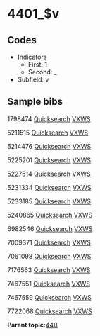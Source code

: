 # 4401\_$v

## Codes

-   Indicators
    -   First: 1
    -   Second: \_
-   Subfield: v

## Sample bibs

1798474 [Quicksearch](https://search.library.yale.edu/catalog/1798474) [VXWS](http://prodorbis.library.yale.edu:7014/vxws/GetHoldingsService?bibId=1798474)

5211515 [Quicksearch](https://search.library.yale.edu/catalog/5211515) [VXWS](http://prodorbis.library.yale.edu:7014/vxws/GetHoldingsService?bibId=5211515)

5214476 [Quicksearch](https://search.library.yale.edu/catalog/5214476) [VXWS](http://prodorbis.library.yale.edu:7014/vxws/GetHoldingsService?bibId=5214476)

5225201 [Quicksearch](https://search.library.yale.edu/catalog/5225201) [VXWS](http://prodorbis.library.yale.edu:7014/vxws/GetHoldingsService?bibId=5225201)

5227514 [Quicksearch](https://search.library.yale.edu/catalog/5227514) [VXWS](http://prodorbis.library.yale.edu:7014/vxws/GetHoldingsService?bibId=5227514)

5231334 [Quicksearch](https://search.library.yale.edu/catalog/5231334) [VXWS](http://prodorbis.library.yale.edu:7014/vxws/GetHoldingsService?bibId=5231334)

5233185 [Quicksearch](https://search.library.yale.edu/catalog/5233185) [VXWS](http://prodorbis.library.yale.edu:7014/vxws/GetHoldingsService?bibId=5233185)

5240865 [Quicksearch](https://search.library.yale.edu/catalog/5240865) [VXWS](http://prodorbis.library.yale.edu:7014/vxws/GetHoldingsService?bibId=5240865)

6982546 [Quicksearch](https://search.library.yale.edu/catalog/6982546) [VXWS](http://prodorbis.library.yale.edu:7014/vxws/GetHoldingsService?bibId=6982546)

7009371 [Quicksearch](https://search.library.yale.edu/catalog/7009371) [VXWS](http://prodorbis.library.yale.edu:7014/vxws/GetHoldingsService?bibId=7009371)

7061098 [Quicksearch](https://search.library.yale.edu/catalog/7061098) [VXWS](http://prodorbis.library.yale.edu:7014/vxws/GetHoldingsService?bibId=7061098)

7176563 [Quicksearch](https://search.library.yale.edu/catalog/7176563) [VXWS](http://prodorbis.library.yale.edu:7014/vxws/GetHoldingsService?bibId=7176563)

7467551 [Quicksearch](https://search.library.yale.edu/catalog/7467551) [VXWS](http://prodorbis.library.yale.edu:7014/vxws/GetHoldingsService?bibId=7467551)

7467559 [Quicksearch](https://search.library.yale.edu/catalog/7467559) [VXWS](http://prodorbis.library.yale.edu:7014/vxws/GetHoldingsService?bibId=7467559)

7722068 [Quicksearch](https://search.library.yale.edu/catalog/7722068) [VXWS](http://prodorbis.library.yale.edu:7014/vxws/GetHoldingsService?bibId=7722068)

**Parent topic:**[440](../../tags/440/440.md)

